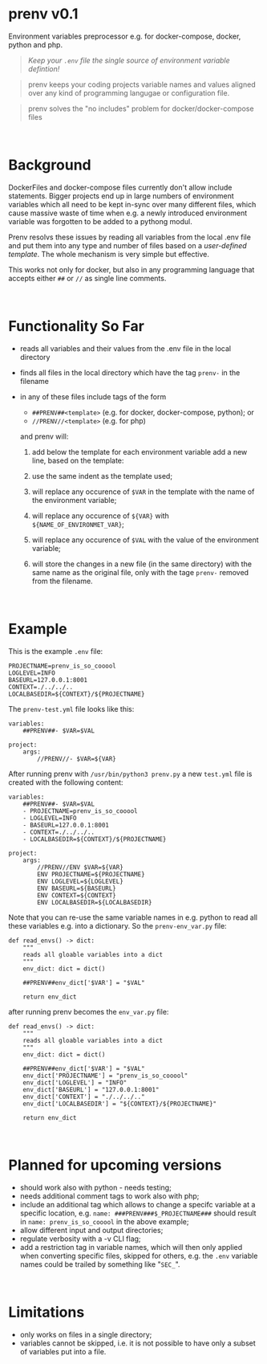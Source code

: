 # prenv v0.1

Environment variables preprocessor e.g. for docker-compose, docker, python and php. 

> _Keep your `.env` file the single source of environment variable defintion!_

> prenv keeps your coding projects variable names and values aligned over any kind of programming langugae or configuration file. 

> prenv solves the "no includes" problem for docker/docker-compose files


&nbsp;  
# Background

DockerFiles and docker-compose files currently don't allow include statements. Bigger projects end up in large numbers of environment variables which all need to be kept in-sync over many different files, which cause massive waste of time when e.g. a newly introduced environment variable was forgotten to be added to a pythong modul. 

Prenv resolvs these issues by reading all variables from the local .env file and put them into any type and number of files based on a _user-defined template_. The whole mechanism is very simple but effective.

This works not only for docker, but also in any programming language that accepts either `##` or `//` as single line comments.

&nbsp;  
# Functionality So Far

- reads all variables and their values from the .env file in the local directory

- finds all files in the local directory which have the tag `prenv-` in the filename
- in any of these files include tags of the form 
    - `##PRENV##<template>` (e.g. for docker, docker-compose, python); or 
    - `//PRENV//<template>` (e.g. for php)

    and prenv will:

    1) add below the template for each environment variable add a new line, based on the template:

    2) use the same indent as the template used;

    3) will replace any occurence of `$VAR` in the template with the name of the environment variable;

    4) will replace any occurence of `${VAR}` with `${NAME_OF_ENVIRONMET_VAR}`;

    6) will replace any occurence of `$VAL` with the value of the environment variable;

    6) will store the changes in a new file (in the same directory) with the same name as the original file, only with the tage `prenv-` removed from the filename.

&nbsp;   
# Example

This is the example `.env` file:
```
PROJECTNAME=prenv_is_so_cooool
LOGLEVEL=INFO
BASEURL=127.0.0.1:8001
CONTEXT=./../../..
LOCALBASEDIR=${CONTEXT}/${PROJECTNAME}
```

The `prenv-test.yml` file looks like this:
```
variables:
    ##PRENV##- $VAR=$VAL

project:
    args:
        //PRENV//- $VAR=${VAR}
```

After running prenv with `/usr/bin/python3 prenv.py` a new `test.yml` file is created with the following content:
```
variables:
    ##PRENV##- $VAR=$VAL
    - PROJECTNAME=prenv_is_so_cooool
    - LOGLEVEL=INFO
    - BASEURL=127.0.0.1:8001
    - CONTEXT=./../../..
    - LOCALBASEDIR=${CONTEXT}/${PROJECTNAME}

project:
    args:
        //PRENV//ENV $VAR=${VAR}
        ENV PROJECTNAME=${PROJECTNAME}
        ENV LOGLEVEL=${LOGLEVEL}
        ENV BASEURL=${BASEURL}
        ENV CONTEXT=${CONTEXT}
        ENV LOCALBASEDIR=${LOCALBASEDIR}
```
Note that you can re-use the same variable names in e.g. python to read all these variables e.g. into a dictionary. So the `prenv-env_var.py` file:
```
def read_envs() -> dict:
    """
    reads all gloable variables into a dict
    """
    env_dict: dict = dict()

    ##PRENV##env_dict['$VAR'] = "$VAL"
    
    return env_dict
```

after running prenv becomes the `env_var.py` file:
```
def read_envs() -> dict:
    """
    reads all gloable variables into a dict
    """
    env_dict: dict = dict()

    ##PRENV##env_dict['$VAR'] = "$VAL"
    env_dict['PROJECTNAME'] = "prenv_is_so_cooool"
    env_dict['LOGLEVEL'] = "INFO"
    env_dict['BASEURL'] = "127.0.0.1:8001"
    env_dict['CONTEXT'] = "./../../.."
    env_dict['LOCALBASEDIR'] = "${CONTEXT}/${PROJECTNAME}"

    return env_dict
```

&nbsp;  
# Planned for upcoming versions
- should work also with python - needs testing;
- needs additional comment tags to work also with php;
- include an additional tag which allows to change a specifc variable at a specific location, e.g. `name: ###PRENV###$_PROJECTNAME###` should result in `name: prenv_is_so_cooool` in the above example;
- allow different input and output directories;
- regulate verbosity with a -v CLI flag;
- add a restriction tag in variable names, which will then only applied when converting specific files, skipped for others, e.g. the `.env` variable names could be trailed by something like "`SEC_`". 


&nbsp;  
# Limitations
- only works on files in a single directory;
- variables cannot be skipped, i.e. it is not possible to have only a subset of variables put into a file.
